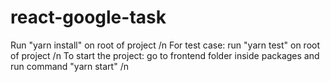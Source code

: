 # react-google-task
Run "yarn install" on root of project /n
For test case: run "yarn test" on root of project /n
To start the project: go to frontend folder inside packages and run command "yarn start" /n
